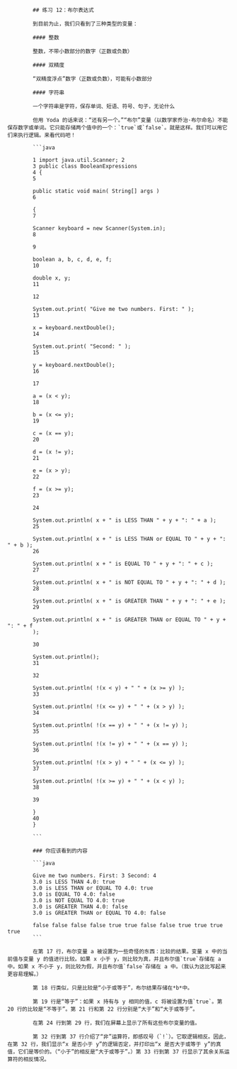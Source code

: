             ## 练习 12：布尔表达式

            到目前为止，我们只看到了三种类型的变量：

            #### 整数

            整数，不带小数部分的数字（正数或负数）

            #### 双精度

            “双精度浮点”数字（正数或负数），可能有小数部分

            #### 字符串

            一个字符串是字符，保存单词、短语、符号、句子，无论什么

            但用 Yoda 的话来说：“还有另一个。”“布尔”变量（以数学家乔治·布尔命名）不能保存数字或单词。它只能存储两个值中的一个：`true`或`false`。就是这样。我们可以用它们来执行逻辑。来看代码吧！

            ```java

            1 import java.util.Scanner; 2
            3 public class BooleanExpressions
            4 {
            5

            public static void main( String[] args )
            6

            {
            7

            Scanner keyboard = new Scanner(System.in);
            8

            9

            boolean a, b, c, d, e, f;
            10

            double x, y;
            11

            12

            System.out.print( "Give me two numbers. First: " );
            13

            x = keyboard.nextDouble();
            14

            System.out.print( "Second: " );
            15

            y = keyboard.nextDouble();
            16

            17

            a = (x < y);
            18

            b = (x <= y);
            19

            c = (x == y);
            20

            d = (x != y);
            21

            e = (x > y);
            22

            f = (x >= y);
            23

            24

            System.out.println( x + " is LESS THAN " + y + ": " + a );
            25

            System.out.println( x + " is LESS THAN or EQUAL TO " + y + ": " + b );
            26

            System.out.println( x + " is EQUAL TO " + y + ": " + c );
            27

            System.out.println( x + " is NOT EQUAL TO " + y + ": " + d );
            28

            System.out.println( x + " is GREATER THAN " + y + ": " + e );
            29

            System.out.println( x + " is GREATER THAN or EQUAL TO " + y + ": " + f
            );

            30

            System.out.println();
            31

            32

            System.out.println( !(x < y) + " " + (x >= y) );
            33

            System.out.println( !(x <= y) + " " + (x > y) );
            34

            System.out.println( !(x == y) + " " + (x != y) );
            35

            System.out.println( !(x != y) + " " + (x == y) );
            36

            System.out.println( !(x > y) + " " + (x <= y) );
            37

            System.out.println( !(x >= y) + " " + (x < y) );
            38

            39

            }
            40
            }

            ```

            ### 你应该看到的内容

            ```java

            Give me two numbers. First: 3 Second: 4
            3.0 is LESS THAN 4.0: true
            3.0 is LESS THAN or EQUAL TO 4.0: true
            3.0 is EQUAL TO 4.0: false
            3.0 is NOT EQUAL TO 4.0: true
            3.0 is GREATER THAN 4.0: false
            3.0 is GREATER THAN or EQUAL TO 4.0: false

            false false false false true true false false true true true true
            ```

            在第 17 行，布尔变量 a 被设置为一些奇怪的东西：比较的结果。变量 x 中的当前值与变量 y 的值进行比较。如果 x 小于 y，则比较为真，并且布尔值`true`存储在 a 中。如果 x 不小于 y，则比较为假，并且布尔值`false`存储在 a 中。（我认为这比写起来更容易理解。）

            第 18 行类似，只是比较是“小于或等于”，布尔结果存储在*b*中。

            第 19 行是“等于”：如果 x 持有与 y 相同的值，c 将被设置为值`true`。第 20 行的比较是“不等于”。第 21 行和第 22 行分别是“大于”和“大于或等于”。

            在第 24 行到第 29 行，我们在屏幕上显示了所有这些布尔变量的值。

            第 32 行到第 37 行介绍了“非”运算符，即感叹号（`!`）。它取逻辑相反。因此，在第 32 行，我们显示“x 是否小于 y”的逻辑否定，并打印出“x 是否大于或等于 y”的真值，它们是等价的。（“小于”的相反是“大于或等于”。）第 33 行到第 37 行显示了其余关系运算符的相反情况。

